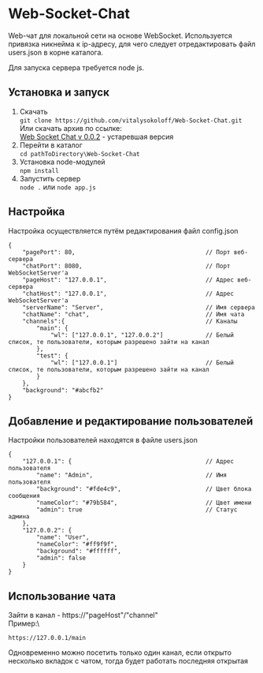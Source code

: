 # Web-Socket-Chat
Web-чат для локальной сети на основе WebSocket. Используется привязка никнейма к ip-адресу, для чего следует отредактировать файл users.json в корне каталога.

Для запуска сервера требуется node js.

## Установка и запуск
1. Скачать\
```git clone https://github.com/vitalysokoloff/Web-Socket-Chat.git```\
Или скачать архив по ссылке:\
[Web Socket Chat v 0.0.2](https://github.com/vitalysokoloff/Web-Socket-Chat/releases/download/preAplha/Web-Socket-Chat-0-0-2.zip) - устаревшая версия
2. Перейти в каталог\
```cd pathToDirectory\Web-Socket-Chat```
3. Установка node-модулей\
```npm install```
4. Запустить сервер\
```node .``` или ```node app.js```

## Настройка
Настройка осуществляется путём редактирования файл config.json
```
{
    "pagePort": 80,                                     // Порт веб-сервера
    "chatPort": 8080,                                   // Порт WebSocketServer'а
    "pageHost": "127.0.0.1",                            // Адрес веб-сервера
    "chatHost": "127.0.0.1",                            // Адрес WebSocketServer'а
    "serverName": "Server",                             // Имя сервера 
    "chatName": "chat",                                 // Имя чата
    "channels":{                                        // Каналы
        "main": {
            "wl": ["127.0.0.1", "127.0.0.2"]            // Белый список, те пользователи, которым разрешено зайти на канал
        },
        "test": {
            "wl": ["127.0.0.1"]                         // Белый список, те пользователи, которым разрешено зайти на канал
        }
    },
    "background": "#abcfb2"
}
```
## Добавление и редактирование пользователей
Настройки пользователей находятся в файле users.json
```
{
    "127.0.0.1": {                                      // Адрес пользователя
        "name": "Admin",                                // Имя пользователя
        "background": "#fde4c9",                        // Цвет блока сообщения
        "nameColor": "#79b584",                         // Цвет имени
        "admin": true                                   // Статус админа
    },
    "127.0.0.2": {                                      
        "name": "User",
        "nameColor": "#ff9f9f",
        "background": "#ffffff",
        "admin": false
    }
}
```
## Использование чата
Зайти в канал - https://"pageHost"/"channel"\
Пример:\
```
https://127.0.0.1/main
```
Одновременно можно посетить только один канал, если открыто несколько вкладок с чатом, тогда будет работать последняя открытая